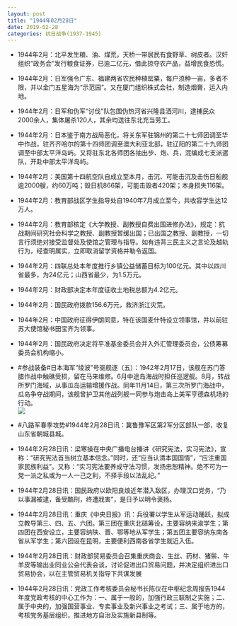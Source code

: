 ```yaml
---
layout: post
title: "1944年02月28日"
date: 2019-02-28
categories: 抗日战争(1937-1945)
---
```


<meta name="referrer" content="no-referrer" />

- 1944年2月：北平发生粮、油、煤荒，天桥一带居民有食野草、树皮者。汉奸组织“政务会”发行粮食证券，已逾二亿元，借此掠夺农产品，益增民食恐慌。 

- 1944年2月：日军强令广东、福建两省农民种植罂粟，每户须种一亩，多者不限，并以金门五星海为“示范园”。又在厦门组织株式会社，制造烟膏，运入内地。 

- 1944年2月：日军和伪军“讨伐”队包围伪热河省兴隆县洒河川，逮捕民众2000余人，集体屠杀120人，其余均送往东北充当劳工。 

- 1944年2月：日本鉴于南方战局恶化，将关东军驻锦州的第二十七师团调至华中作战，驻齐齐哈尔的第十四师团调至澳大利亚北部，驻辽阳的第二十九师团调至中部太平洋岛屿。又将驻东北各师团各抽出步、炮、兵，混编成七支派遣队，开赴中部太平洋岛屿。 

- 1944年2月：美国第十四航空队自成立至本月，击沉、可能击沉及击伤日船舰逾2000艘，约60万吨；毁日机866架，可能击毁者420架；本身损失116架。 

- 1944年2月：教育部战区学生指导处自1940年7月成立至今，共收容学生达12万人。 

- 1944年2月：教育部核定《大学教授、副教授自费出国进修办法》，规定：抗战期间研究社会科学之教授、副教授暂缓出国；已出国之教授、副教授，一切言行须绝对接受监督处及使馆之管理与指导。如有违背三民主义之言论及越轨行为，经查明属实，立即取消留学资格并勒令返国。 

- 1944年2月：四联总处本年度推行乡镇公益储蓄目标为100亿元。其中以四川省最多，为24亿元；山西省最少，为1.5万元。 

- 1944年2月：财政部决定本年度征收土地税总额为4.2亿元。 

- 1944年2月：国民政府拨款156.6万元，救济浙江灾荒。 

- 1944年2月：中国政府征得伊朗同意，特在该国麦什特设立领事馆，并以前驻苏大使馆秘书田宝齐为领事。 

- 1944年2月：国民政府决定将平准基金委员会并入外汇管理委员会，公债筹募委员会机构缩小。 

- #参战装备#日本海军“绫波”号驱舰逐（五）：1942年2月17日，该舰在苏门答腊作战中触礁受损，留在马来维修。6月中途岛海战时担任巡逻舰。8月，转战所罗门海域，从事瓜岛运输增援作战。同年11月14日，第三次所罗门海战中，瓜岛争夺战期间，该舰曾护卫其他战列舰一同参与炮击岛上美军亨德森机场的行动。 <br/><img src="https://wx1.sinaimg.cn/large/aca367d8ly1g0lwpps2u2j214r0u0wzn.jpg" />

- #八路军春季攻势#1944年2月28日讯：冀鲁豫军区第2军分区部队一部，收复山东省朝城县城。 

- 1944年2月28日讯：梁寒操在中央广播电台播讲《研究宪法，实习宪法》，宣称：“研究宪法首当树立基本信念。”同时，还“应当认清本国国情”，“应注重国家民族利益”。又称：“实习宪法要养成守法习惯，发扬忠恕精神。绝不可为一党一派之私或为一人一己之利，不择手段以法乱纪。” 

- 1944年2月28日讯：国民政府以欧阳良烺近年潜入敌区，办理汉口党务，“乃以事漏被逮，备受酷刑，终遭戕害”，是日予以明令褒扬。 

- 1944年2月28日讯：重庆《中央日报》讯：兵役署以学生从军运动踊跃，拟成立教导第三、四、五、六团。第三团在重庆北碚筹设，主要容纳来渝学生；第四团在西安设立，主要容纳陕、晋、鄂等地从军学生；第五团主要容纳东南各省从军学生；第六团设在昆明，主要便利西南各省学生就近入伍。 

- 1944年2月28日讯：财政部贸易委员会召集重庆商会、生丝、药材、猪鬃、牛羊皮等输出业同业公会代表会谈，讨论促进出口贸易问题，并决定组织进出口贸易协会，以在主管贸易机关指导下共谋发展 

- 1944年2月28日讯：党政工作考核委员会秘书长陈仪在中枢纪念周报告1944年度党政考核的中心工作为：一、属于一般的，加强行政三联制之实施；二、属于中央的，加强国营事业、专卖事业及新兴事业之考试；三、属于地方的，考核党务基层组织，推进地方自治及实施新县制等。 

